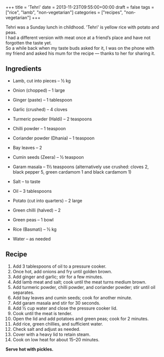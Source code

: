 +++
title = 'Tehri'
date = 2013-11-23T09:55:00+00:00
draft = false
tags = ["rice", "lamb", "non-vegetarian"]
categories = ["recipes", "non-vegetarian"]
+++

Tehri was a Sunday lunch in childhood. 'Tehri' is yellow rice with potato and peas.  
I had a different version with meat once at a friend’s place and have not forgotten the taste yet.  
So a while back when my taste buds asked for it, I was on the phone with my friend and asked his mum for the recipe — thanks to her for sharing it.

## Ingredients

- Lamb, cut into pieces – ½ kg  
- Onion (chopped) – 1 large  
- Ginger (paste) – 1 tablespoon  
- Garlic (crushed) – 4 cloves  
- Turmeric powder (Haldi) – 2 teaspoons  
- Chilli powder – 1 teaspoon  
- Coriander powder (Dhania) – 1 teaspoon  
- Bay leaves – 2  
- Cumin seeds (Zeera) – ½ teaspoon  
- Garam masala – 1½ teaspoons (alternatively use crushed: cloves 2, black pepper 5, green cardamom 1 and black cardamom 1)  
- Salt – to taste  
- Oil – 3 tablespoons  

- Potato (cut into quarters) – 2 large  
- Green chilli (halved) – 2  
- Green peas – 1 bowl  
- Rice (Basmati) – ½ kg  
- Water – as needed  

## Recipe

1. Add 3 tablespoons of oil to a pressure cooker.  
2. Once hot, add onions and fry until golden brown.  
3. Add ginger and garlic; stir for a few minutes.  
4. Add lamb meat and salt; cook until the meat turns medium brown.  
5. Add turmeric powder, chilli powder, and coriander powder; stir until oil separates.  
6. Add bay leaves and cumin seeds; cook for another minute.  
7. Add garam masala and stir for 30 seconds.  
8. Add ½ cup water and close the pressure cooker lid.  
9. Cook until the meat is tender.  
10. Open the lid and add potatoes and green peas; cook for 2 minutes.  
11. Add rice, green chillies, and sufficient water.  
12. Check salt and adjust as needed.  
13. Cover with a heavy lid to retain steam.  
14. Cook on low heat for about 15–20 minutes.  

**Serve hot with pickles.**

